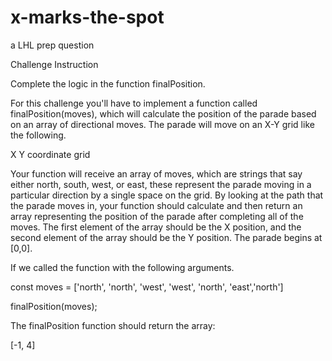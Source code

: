 # x-marks-the-spot
a LHL prep question


Challenge
Instruction

Complete the logic in the function finalPosition.

For this challenge you'll have to implement a function called finalPosition(moves), which will calculate the position of the parade based on an array of directional moves. The parade will move on an X-Y grid like the following.

X Y coordinate grid

Your function will receive an array of moves, which are strings that say either north, south, west, or east, these represent the parade moving in a particular direction by a single space on the grid. By looking at the path that the parade moves in, your function should calculate and then return an array representing the position of the parade after completing all of the moves. The first element of the array should be the X position, and the second element of the array should be the Y position. The parade begins at [0,0].

If we called the function with the following arguments.

const moves = ['north', 'north', 'west', 'west', 'north', 'east','north']  

finalPosition(moves);

The finalPosition function should return the array:

[-1, 4]
